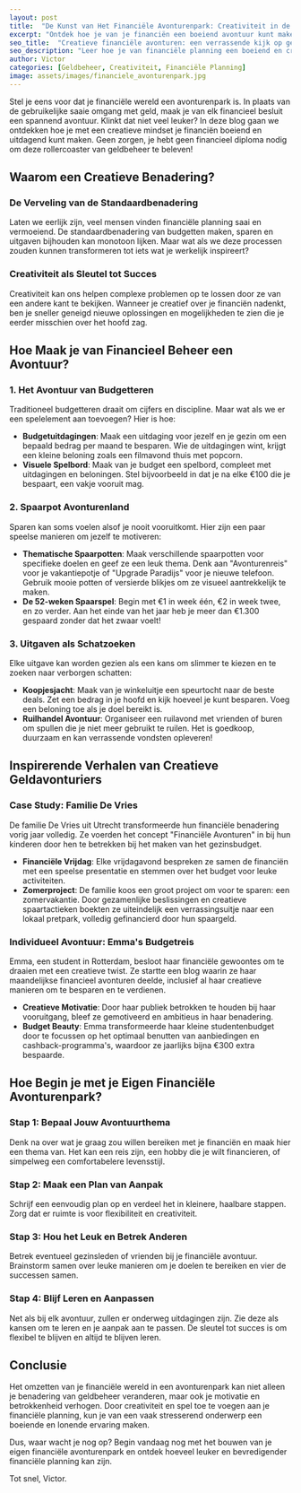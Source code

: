 ```yaml
---
layout: post
title:  "De Kunst van Het Financiële Avonturenpark: Creativiteit in de Wereld van Geld"
excerpt: "Ontdek hoe je van je financiën een boeiend avontuur kunt maken."
seo_title:  "Creatieve financiële avonturen: een verrassende kijk op geldbeheer met tips en voorbeelden"
seo_description: "Leer hoe je van financiële planning een boeiend en creatief avontuur kunt maken met praktische tips en unieke voorbeelden."
author: Victor
categories: [Geldbeheer, Creativiteit, Financiële Planning]
image: assets/images/financiele_avonturenpark.jpg
---
```


Stel je eens voor dat je financiële wereld een avonturenpark is. In plaats van de gebruikelijke saaie omgang met geld, maak je van elk financieel besluit een spannend avontuur. Klinkt dat niet veel leuker? In deze blog gaan we ontdekken hoe je met een creatieve mindset je financiën boeiend en uitdagend kunt maken. Geen zorgen, je hebt geen financieel diploma nodig om deze rollercoaster van geldbeheer te beleven!

## Waarom een Creatieve Benadering?

### De Verveling van de Standaardbenadering

Laten we eerlijk zijn, veel mensen vinden financiële planning saai en vermoeiend. De standaardbenadering van budgetten maken, sparen en uitgaven bijhouden kan monotoon lijken. Maar wat als we deze processen zouden kunnen transformeren tot iets wat je werkelijk inspireert?

### Creativiteit als Sleutel tot Succes

Creativiteit kan ons helpen complexe problemen op te lossen door ze van een andere kant te bekijken. Wanneer je creatief over je financiën nadenkt, ben je sneller geneigd nieuwe oplossingen en mogelijkheden te zien die je eerder misschien over het hoofd zag.

## Hoe Maak je van Financieel Beheer een Avontuur?

### 1. Het Avontuur van Budgetteren

Traditioneel budgetteren draait om cijfers en discipline. Maar wat als we er een spelelement aan toevoegen? Hier is hoe:

- **Budgetuitdagingen**: Maak een uitdaging voor jezelf en je gezin om een bepaald bedrag per maand te besparen. Wie de uitdagingen wint, krijgt een kleine beloning zoals een filmavond thuis met popcorn.
- **Visuele Spelbord**: Maak van je budget een spelbord, compleet met uitdagingen en beloningen. Stel bijvoorbeeld in dat je na elke €100 die je bespaart, een vakje vooruit mag.

### 2. Spaarpot Avonturenland

Sparen kan soms voelen alsof je nooit vooruitkomt. Hier zijn een paar speelse manieren om jezelf te motiveren:

- **Thematische Spaarpotten**: Maak verschillende spaarpotten voor specifieke doelen en geef ze een leuk thema. Denk aan "Avonturenreis" voor je vakantiepotje of "Upgrade Paradijs" voor je nieuwe telefoon. Gebruik mooie potten of versierde blikjes om ze visueel aantrekkelijk te maken.
- **De 52-weken Spaarspel**: Begin met €1 in week één, €2 in week twee, en zo verder. Aan het einde van het jaar heb je meer dan €1.300 gespaard zonder dat het zwaar voelt!

### 3. Uitgaven als Schatzoeken

Elke uitgave kan worden gezien als een kans om slimmer te kiezen en te zoeken naar verborgen schatten:

- **Koopjesjacht**: Maak van je winkeluitje een speurtocht naar de beste deals. Zet een bedrag in je hoofd en kijk hoeveel je kunt besparen. Voeg een beloning toe als je doel bereikt is.
- **Ruilhandel Avontuur**: Organiseer een ruilavond met vrienden of buren om spullen die je niet meer gebruikt te ruilen. Het is goedkoop, duurzaam en kan verrassende vondsten opleveren!

## Inspirerende Verhalen van Creatieve Geldavonturiers

### Case Study: Familie De Vries

De familie De Vries uit Utrecht transformeerde hun financiële benadering vorig jaar volledig. Ze voerden het concept "Financiële Avonturen" in bij hun kinderen door hen te betrekken bij het maken van het gezinsbudget.

- **Financiële Vrijdag**: Elke vrijdagavond bespreken ze samen de financiën met een speelse presentatie en stemmen over het budget voor leuke activiteiten.
- **Zomerproject**: De familie koos een groot project om voor te sparen: een zomervakantie. Door gezamenlijke beslissingen en creatieve spaartactieken boekten ze uiteindelijk een verrassingsuitje naar een lokaal pretpark, volledig gefinancierd door hun spaargeld.

### Individueel Avontuur: Emma's Budgetreis

Emma, een student in Rotterdam, besloot haar financiële gewoontes om te draaien met een creatieve twist. Ze startte een blog waarin ze haar maandelijkse financieel avonturen deelde, inclusief al haar creatieve manieren om te besparen en te verdienen.

- **Creatieve Motivatie**: Door haar publiek betrokken te houden bij haar vooruitgang, bleef ze gemotiveerd en ambitieus in haar benadering.
- **Budget Beauty**: Emma transformeerde haar kleine studentenbudget door te focussen op het optimaal benutten van aanbiedingen en cashback-programma's, waardoor ze jaarlijks bijna €300 extra bespaarde.

## Hoe Begin je met je Eigen Financiële Avonturenpark?

### Stap 1: Bepaal Jouw Avontuurthema

Denk na over wat je graag zou willen bereiken met je financiën en maak hier een thema van. Het kan een reis zijn, een hobby die je wilt financieren, of simpelweg een comfortabelere levensstijl.

### Stap 2: Maak een Plan van Aanpak

Schrijf een eenvoudig plan op en verdeel het in kleinere, haalbare stappen. Zorg dat er ruimte is voor flexibiliteit en creativiteit.

### Stap 3: Hou het Leuk en Betrek Anderen

Betrek eventueel gezinsleden of vrienden bij je financiële avontuur. Brainstorm samen over leuke manieren om je doelen te bereiken en vier de successen samen.

### Stap 4: Blijf Leren en Aanpassen

Net als bij elk avontuur, zullen er onderweg uitdagingen zijn. Zie deze als kansen om te leren en je aanpak aan te passen. De sleutel tot succes is om flexibel te blijven en altijd te blijven leren.

## Conclusie

Het omzetten van je financiële wereld in een avonturenpark kan niet alleen je benadering van geldbeheer veranderen, maar ook je motivatie en betrokkenheid verhogen. Door creativiteit en spel toe te voegen aan je financiële planning, kun je van een vaak stresserend onderwerp een boeiende en lonende ervaring maken.

Dus, waar wacht je nog op? Begin vandaag nog met het bouwen van je eigen financiële avonturenpark en ontdek hoeveel leuker en bevredigender financiële planning kan zijn.

Tot snel, Victor.